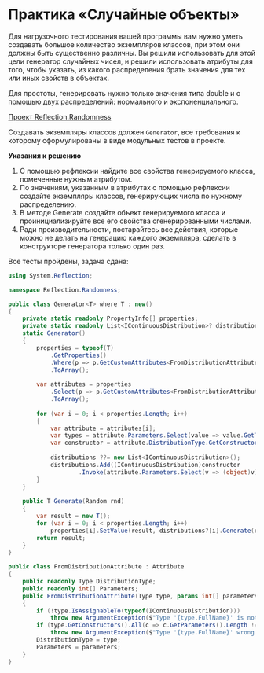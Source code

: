 # Практика «Случайные объекты»

Для нагрузочного тестирования вашей программы вам нужно уметь создавать большое количество экземпляров классов, при этом они должны быть существенно различны. Вы решили использовать для этой цели генератор случайных чисел, и решили использовать атрибуты для того, чтобы указать, из какого распределения брать значения для тех или иных свойств в объектах.

Для простоты, генерировать нужно только значения типа double и с помощью двух распределений: нормального и экспоненциального.

[Проект Reflection.Randomness](Reflection.Randomness.zip)

Создавать экземпляры классов должен `Generator`, все требования к которому сформулированы в виде модульных тестов в проекте.

**Указания к решению**
1. С помощью рефлексии найдите все свойства генерируемого класса, помеченные нужным атрибутом.
2. По значениям, указанным в атрибутах с помощью рефлексии создайте экземпляры классов, генерирующих числа по нужному распределению.
3. В методе Generate создайте объект генерируемого класса и проинициализируйте все его свойства сгенерированными числами.
4. Ради производительности, постарайтесь все действия, которые можно не делать на генерацию каждого экземпляра, сделать в конструкторе генератора только один раз.

Все тесты пройдены, задача сдана:
```cs
using System.Reflection;

namespace Reflection.Randomness;

public class Generator<T> where T : new()
{
    private static readonly PropertyInfo[] properties;
    private static readonly List<IContinuousDistribution>? distributions;
    static Generator()
    {
        properties = typeof(T)
            .GetProperties()
            .Where(p => p.GetCustomAttributes<FromDistributionAttribute>().Any())
            .ToArray();
        
        var attributes = properties
            .Select(p => p.GetCustomAttributes<FromDistributionAttribute>().First())
            .ToArray();
    
        for (var i = 0; i < properties.Length; i++)
        {
            var attribute = attributes[i];
            var types = attribute.Parameters.Select(value => value.GetType()).ToArray();
            var constructor = attribute.DistributionType.GetConstructor(types);
            
            distributions ??= new List<IContinuousDistribution>();
            distributions.Add((IContinuousDistribution)constructor
                    .Invoke(attribute.Parameters.Select(v => (object)v).ToArray()));
        }
    }
    
    public T Generate(Random rnd)
    {
        var result = new T();
        for (var i = 0; i < properties.Length; i++)
            properties[i].SetValue(result, distributions?[i].Generate(rnd));
        return result;
    }
}

public class FromDistributionAttribute : Attribute
{
    public readonly Type DistributionType;
    public readonly int[] Parameters;
    public FromDistributionAttribute(Type type, params int[] parameters)
    {
        if (!type.IsAssignableTo(typeof(IContinuousDistribution)))
            throw new ArgumentException($"Type '{type.FullName}' is not derived from IContinuousDistribution.");
        if (type.GetConstructors().All(c => c.GetParameters().Length != parameters.Length))
            throw new ArgumentException($"Type '{type.FullName}' wrong count of arguments.");
        DistributionType = type;
        Parameters = parameters;
    }
}
```
